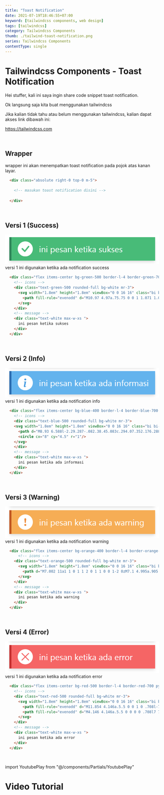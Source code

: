 ```yaml
---
title: "Toast Notification"
date: 2021-07-19T18:46:55+07:00
keyword: [tailwindcss components, web design]
tags: [tailwindcss]
category: Tailwindcss Components
thumb: ./tailwind-toast-notification.png
series: Tailwindcss Components
contentType: single
---
```


# Tailwindcss Components - Toast Notification

Hei stuffer, kali ini saya ingin share code snippet toast notification.

Ok langsung saja kita buat menggunakan tailwindcss

Jika kalian tidak tahu atau belum menggunakan tailwindcss, kalian dapat akses link dibawah ini:

https://tailwindcss.com

&nbsp;

## Wrapper
wrapper ini akan menempatkan toast notification pada pojok atas kanan layar.
```html
  <div class="absolute right-0 top-0 m-5">

    <!-- masukan toast notification disini -->

  </div>
```

&nbsp;

## Versi 1 (Success)
![tailwind-toast-notification-v1](tailwind-toast-notification-v1.png)
versi 1 ini digunakan ketika ada notification success
```html
  <div class="flex items-center bg-green-500 border-l-4 border-green-700 py-2 px-3 shadow-md mb-2">
    <!-- icons -->
    <div class="text-green-500 rounded-full bg-white mr-3">
      <svg width="1.8em" height="1.8em" viewBox="0 0 16 16" class="bi bi-check" fill="currentColor" xmlns="http://www.w3.org/2000/svg">
        <path fill-rule="evenodd" d="M10.97 4.97a.75.75 0 0 1 1.071 1.05l-3.992 4.99a.75.75 0 0 1-1.08.02L4.324 8.384a.75.75 0 1 1 1.06-1.06l2.094 2.093 3.473-4.425a.236.236 0 0 1 .02-.022z"/>
      </svg>
    </div>
    <!-- message -->
    <div class="text-white max-w-xs ">
      ini pesan ketika sukses
    </div>
  </div>
```

&nbsp;

## Versi 2 (Info)
![tailwind-toast-notification-v1](tailwind-toast-notification-v2.png)
versi 1 ini digunakan ketika ada notification info
```html
  <div class="flex items-center bg-blue-400 border-l-4 border-blue-700 py-2 px-3 shadow-md mb-2 ">
    <!-- icons -->
    <div class="text-blue-500 rounded-full bg-white mr-3">
    <svg width="1.8em" height="1.8em" viewBox="0 0 16 16" class="bi bi-info" fill="currentColor" xmlns="http://www.w3.org/2000/svg">
      <path d="M8.93 6.588l-2.29.287-.082.38.45.083c.294.07.352.176.288.469l-.738 3.468c-.194.897.105 1.319.808 1.319.545 0 1.178-.252 1.465-.598l.088-.416c-.2.176-.492.246-.686.246-.275 0-.375-.193-.304-.533L8.93 6.588z"/>
      <circle cx="8" cy="4.5" r="1"/>
    </svg>
    </div>
    <!-- message -->
    <div class="text-white max-w-xs ">
      ini pesan ketika ada informasi
    </div>
  </div>
```

&nbsp;

## Versi 3 (Warning)
![tailwind-toast-notification-v1](tailwind-toast-notification-v3.png)
versi 1 ini digunakan ketika ada notification warning
```html
  <div class="flex items-center bg-orange-400 border-l-4 border-orange-700 py-2 px-3 shadow-md mb-2  ">
      <!-- icons -->
    <div class="text-orange-500 rounded-full bg-white mr-3">
      <svg width="1.8em" height="1.8em" viewBox="0 0 16 16" class="bi bi-exclamation" fill="currentColor" xmlns="http://www.w3.org/2000/svg">
        <path d="M7.002 11a1 1 0 1 1 2 0 1 1 0 0 1-2 0zM7.1 4.995a.905.905 0 1 1 1.8 0l-.35 3.507a.552.552 0 0 1-1.1 0L7.1 4.995z"/>
      </svg>
    </div>
    <!-- message -->
    <div class="text-white max-w-xs ">
      ini pesan ketika ada warning
    </div>
  </div>
```

&nbsp;

## Versi 4 (Error)
![tailwind-toast-notification-v1](tailwind-toast-notification-v4.png)
versi 1 ini digunakan ketika ada notification error
```html
  <div class="flex items-center bg-red-500 border-l-4 border-red-700 py-2 px-3 shadow-md mb-2  " >
    <!-- icons -->
    <div class="text-red-500 rounded-full bg-white mr-3">
      <svg width="1.8em" height="1.8em" viewBox="0 0 16 16" class="bi bi-x" fill="currentColor" xmlns="http://www.w3.org/2000/svg">
        <path fill-rule="evenodd" d="M11.854 4.146a.5.5 0 0 1 0 .708l-7 7a.5.5 0 0 1-.708-.708l7-7a.5.5 0 0 1 .708 0z"/>
        <path fill-rule="evenodd" d="M4.146 4.146a.5.5 0 0 0 0 .708l7 7a.5.5 0 0 0 .708-.708l-7-7a.5.5 0 0 0-.708 0z"/>
      </svg>
    </div>
    <!-- message -->
    <div class="text-white max-w-xs ">
      ini pesan ketika ada error
    </div>
  </div>
```

&nbsp;

import YoutubePlay from "@/components/Partials/YoutubePlay"

# Video Tutorial
<YoutubePlay id="fTHUz-Cs9n8"/>